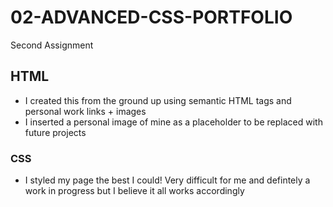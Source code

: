 # 02-ADVANCED-CSS-PORTFOLIO
Second Assignment

## HTML
- I created this from the ground up using semantic HTML tags and personal work links + images
- I inserted a personal image of mine as a placeholder to be replaced with future projects


### CSS
- I styled my page the best I could! Very difficult for me and defintely a work in progress but I believe it all works accordingly
